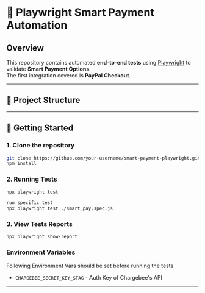 # 🧪 Playwright Smart Payment Automation

## Overview

This repository contains automated **end-to-end tests** using [Playwright](https://playwright.dev/) to validate **Smart Payment Options**.  
The first integration covered is **PayPal Checkout**.

---

## 📁 Project Structure

---

## 🚀 Getting Started

### 1. Clone the repository

```bash
git clone https://github.com/your-username/smart-payment-playwright.git
npm install
```
### 2. Running Tests

```bash 
npx playwright test
```
```bash
run specific test
npx playwright test ./smart_pay.spec.js
```

### 3. View Tests Reports 
```bash
npx playwright show-report
```
### Environment Variables

Following Environment Vars should be set before running the tests

- `CHARGEBEE_SECRET_KEY_STAG` - Auth Key of Chargebee's API

---
